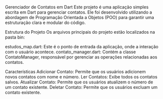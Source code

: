 Gerenciador de Contatos em Dart
Este projeto é uma aplicação simples escrita em Dart para gerenciar contatos. Ele foi desenvolvido utilizando a abordagem de Programação Orientada a Objetos (POO) para garantir uma estruturação clara e modular do código.

Estrutura do Projeto
Os arquivos principais do projeto estão localizados na pasta bin:

estudos_map.dart: Este é o ponto de entrada da aplicação, onde a interação com o usuário acontece.
contato_manager.dart: Contém a classe ContatoManager, responsável por gerenciar as operações relacionadas aos contatos.

Características
Adicionar Contato: Permite que os usuários adicionem novos contatos com nome e número.
Ler Contatos: Exibe todos os contatos salvos.
Atualizar Contato: Permite que os usuários atualizem o número de um contato existente.
Deletar Contato: Permite que os usuários excluam um contato existente.
